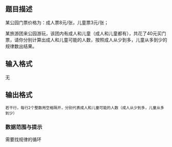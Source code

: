 ## 题目描述
某公园门票价格为：成人票8元/张，儿童票3元/张；

某旅游团来公园游玩，该团内有成人和儿童（成人和儿童都有），共花了40元买门票，请你分别计算出成人和儿童可能的人数，按照成人从少到多，儿童从多到少的规律数出结果。

## 输入格式
无

## 输出格式
```
若干行，每行2个整数用空格隔开，分别代表成人和儿童可能的人数（成人从少到多，儿童从多到少）
```
### 数据范围与提示
需要找规律的循环